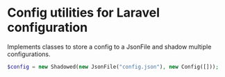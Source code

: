 Config utilities for Laravel configuration
==========================================

Implements classes to store a config to a JsonFile and shadow multiple configurations.

```php
$config = new Shadowed(new JsonFile("config.json"), new Config([]));
```